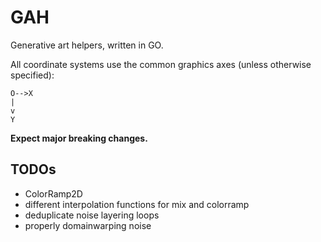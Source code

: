 # GAH

Generative art helpers, written in GO.

All coordinate systems use the common graphics axes (unless otherwise specified):
```
O-->X
|
v
Y
```

**Expect major breaking changes.**

## TODOs

* ColorRamp2D
* different interpolation functions for mix and colorramp
* deduplicate noise layering loops
* properly domainwarping noise
